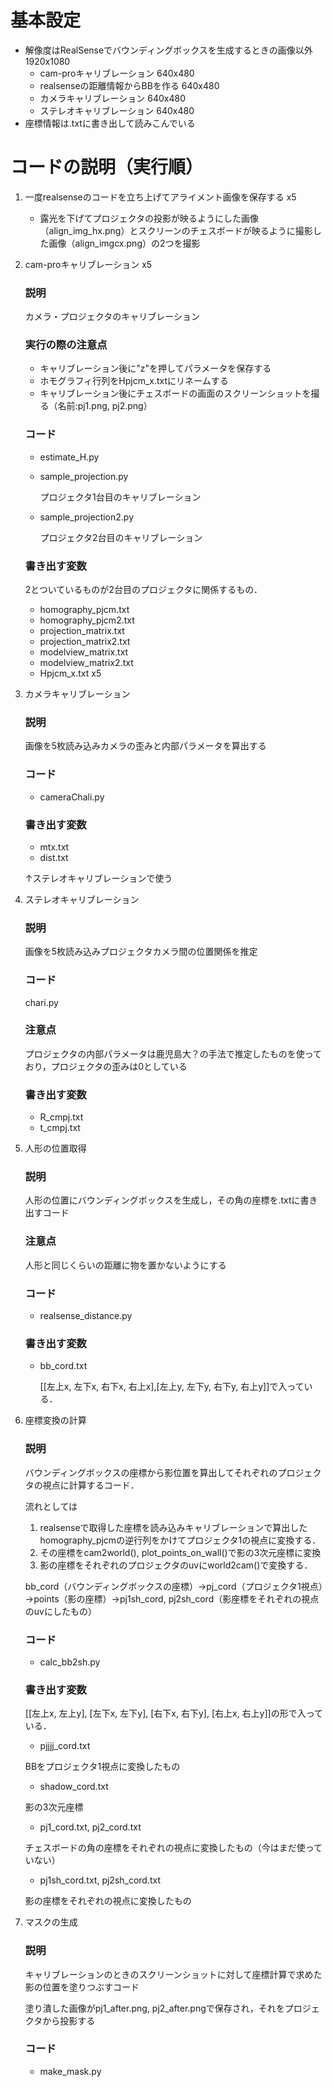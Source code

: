 # 基本設定

- 解像度はRealSenseでバウンディングボックスを生成するときの画像以外1920x1080
    - cam-proキャリブレーション 640x480
    - realsenseの距離情報からBBを作る 640x480
    - カメラキャリブレーション 640x480
    - ステレオキャリブレーション 640x480
- 座標情報は.txtに書き出して読みこんでいる
# コードの説明（実行順）
1. 一度realsenseのコードを立ち上げてアライメント画像を保存する x5
    - 露光を下げてプロジェクタの投影が映るようにした画像（align_img_hx.png）とスクリーンのチェスボードが映るように撮影した画像（align_imgcx.png）の2つを撮影
1. cam-proキャリブレーション x5
    ### 説明
    カメラ・プロジェクタのキャリブレーション
    
    ### 実行の際の注意点
      - キャリブレーション後に"z"を押してパラメータを保存する
      - ホモグラフィ行列をHpjcm_x.txtにリネームする
      - キャリブレーション後にチェスボードの画面のスクリーンショットを撮る（名前:pj1.png, pj2.png）

    ### コード
    - estimate_H.py
    - sample_projection.py

        プロジェクタ1台目のキャリブレーション
    - sample_projection2.py

        プロジェクタ2台目のキャリブレーション

    ### 書き出す変数
    2とついているものが2台目のプロジェクタに関係するもの．
    - homography_pjcm.txt
    - homography_pjcm2.txt
    - projection_matrix.txt
    - projection_matrix2.txt
    - modelview_matrix.txt
    - modelview_matrix2.txt
    - Hpjcm_x.txt x5
1. カメラキャリブレーション
    ### 説明
    画像を5枚読み込みカメラの歪みと内部パラメータを算出する
    ### コード
    - cameraChali.py
    ### 書き出す変数
    - mtx.txt
    - dist.txt

    ↑ステレオキャリブレーションで使う
1. ステレオキャリブレーション
    ### 説明
    画像を5枚読み込みプロジェクタカメラ間の位置関係を推定
    ### コード
    chari.py
    ### 注意点
    プロジェクタの内部パラメータは鹿児島大？の手法で推定したものを使っており，プロジェクタの歪みは0としている
    ### 書き出す変数
    - R_cmpj.txt
    - t_cmpj.txt
1. 人形の位置取得
    ### 説明
    人形の位置にバウンディングボックスを生成し，その角の座標を.txtに書き出すコード
    ### 注意点
    人形と同じくらいの距離に物を置かないようにする
    ### コード
    - realsense_distance.py
    ### 書き出す変数
    - bb_cord.txt
      
      [[左上x, 左下x, 右下x, 右上x],[左上y, 左下y, 右下y, 右上y]]で入っている．

1. 座標変換の計算
    ### 説明
    バウンディングボックスの座標から影位置を算出してそれぞれのプロジェクタの視点に計算するコード．
    
    流れとしては
    1. realsenseで取得した座標を読み込みキャリブレーションで算出したhomography_pjcmの逆行列をかけてプロジェクタ1の視点に変換する．
    1. その座標をcam2world(), plot_points_on_wall()で影の3次元座標に変換
    1. 影の座標をそれぞれのプロジェクタのuvにworld2cam()で変換する．

    bb_cord（バウンディングボックスの座標）→pj_cord（プロジェクタ1視点）→points（影の座標）→pj1sh_cord, pj2sh_cord（影座標をそれぞれの視点のuvにしたもの）
    ### コード
    - calc_bb2sh.py
    ### 書き出す変数
    [[左上x, 左上y], [左下x, 左下y], [右下x, 右下y], [右上x, 右上y]]の形で入っている．

    - pjjjj_cord.txt

    BBをプロジェクタ1視点に変換したもの
    - shadow_cord.txt
    
    影の3次元座標
    - pj1_cord.txt, pj2_cord.txt
    
    チェスボードの角の座標をそれぞれの視点に変換したもの（今はまだ使っていない）
    - pj1sh_cord.txt, pj2sh_cord.txt
    
    影の座標をそれぞれの視点に変換したもの
1. マスクの生成
    ### 説明
    キャリブレーションのときのスクリーンショットに対して座標計算で求めた影の位置を塗りつぶすコード

    塗り潰した画像がpj1_after.png, pj2_after.pngで保存され，それをプロジェクタから投影する
    ### コード
    - make_mask.py
